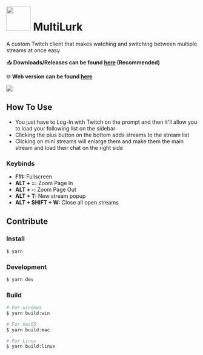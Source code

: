 # <img src="https://github.com/user-attachments/assets/ffbf3732-487a-4a3e-91da-3f621f4b9e42" width="64" height="64"> MultiLurk

A custom Twitch client that makes watching and switching between multiple streams at once easy

📥 **Downloads/Releases can be found [here](https://github.com/planet-bluto/multi-lurk/releases) (Recommended)**

🌐 **Web version can be found [here](https://multilurk.planet-bluto.net/)**

![](showcase/multilurk_1.0.0_showcase.gif)




## How To Use
- You just have to Log-In with Twitch on the prompt and then it'll allow you to load your following list on the sidebar
- Clicking the plus button on the bottom adds streams to the stream list
- Clicking on mini streams will enlarge them and make them the main stream and load their chat on the right side
### Keybinds
- **F11:** Fullscreen
- **ALT + =:** Zoom Page In
- **ALT + -:** Zoom Page Out
- **ALT + T:** New stream popup
- **ALT + SHIFT + W:** Close all open streams

## Contribute

### Install

```bash
$ yarn
```

### Development

```bash
$ yarn dev
```

### Build

```bash
# For windows
$ yarn build:win

# For macOS
$ yarn build:mac

# For Linux
$ yarn build:linux
```
